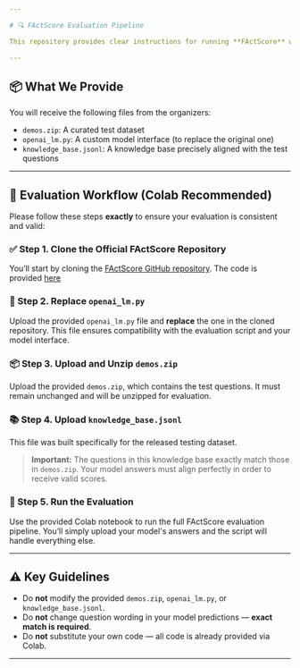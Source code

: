```yaml
---

# 🔍 FActScore Evaluation Pipeline 

This repository provides clear instructions for running **FActScore** with a customized evaluation setup. All necessary files and Colab scripts are provided — **no additional coding is required**.

---
```


## 📦 What We Provide

You will receive the following files from the organizers:

- `demos.zip`: A curated test dataset  
- `openai_lm.py`: A custom model interface (to replace the original one)  
- `knowledge_base.jsonl`: A knowledge base precisely aligned with the test questions  

---

## 🚀 Evaluation Workflow (Colab Recommended)

Please follow these steps **exactly** to ensure your evaluation is consistent and valid:

### ✅ Step 1. Clone the Official FActScore Repository

You’ll start by cloning the [FActScore GitHub repository](https://github.com/shmsw25/FActScore).
The code is provided [here]()

### 🔁 Step 2. Replace `openai_lm.py`

Upload the provided `openai_lm.py` file and **replace** the one in the cloned repository. This file ensures compatibility with the evaluation script and your model interface.

### 📦 Step 3. Upload and Unzip `demos.zip`

Upload the provided `demos.zip`, which contains the test questions. It must remain unchanged and will be unzipped for evaluation.

### 📚 Step 4. Upload `knowledge_base.jsonl`

This file was built specifically for the released testing dataset.  
> **Important:** The questions in this knowledge base exactly match those in `demos.zip`. Your model answers must align perfectly in order to receive valid scores.

### 🧪 Step 5. Run the Evaluation

Use the provided Colab notebook to run the full FActScore evaluation pipeline. You’ll simply upload your model's answers and the script will handle everything else.

---

## ⚠️ Key Guidelines

- Do **not** modify the provided `demos.zip`, `openai_lm.py`, or `knowledge_base.jsonl`.
- Do **not** change question wording in your model predictions — **exact match is required**.
- Do **not** substitute your own code — all code is already provided via Colab.

---

